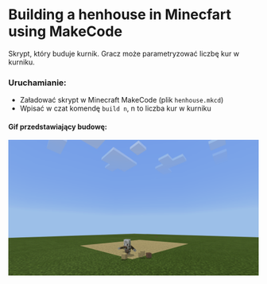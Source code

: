 # Building a henhouse in Minecfart using MakeCode

Skrypt, który buduje kurnik. Gracz może parametryzować liczbę kur w kurniku.

### Uruchamianie:
* Załadować skrypt w Minecraft MakeCode (plik `henhouse.mkcd`)
* Wpisać w czat komendę `build n`, n to liczba kur w kurniku

#### Gif przedstawiający budowę:
![Gif przedstawiający budowę](henhouse.gif "Gif przedstawiający budowę")
